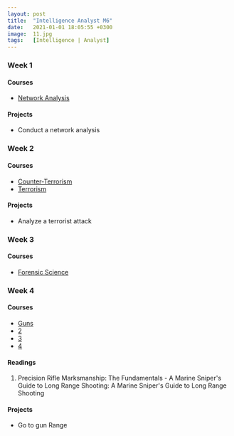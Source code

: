 ```yaml
---
layout: post
title:  "Intelligence Analyst M6"
date:   2021-01-01 18:05:55 +0300
image:  11.jpg
tags:   [Intelligence | Analyst]
---
```

### Week 1
#### Courses
* [Network Analysis](https://www.coursera.org/learn/social-network-analysis)


#### Projects
- Conduct a network analysis

### Week 2
#### Courses
* [Counter-Terrorism](https://www.coursera.org/learn/countering-terror-violent-extremism)
* [Terrorism](https://www.coursera.org/learn/terrorism)

#### Projects
- Analyze a terrorist attack

### Week 3
#### Courses
* [Forensic Science](https://www.coursera.org/learn/forensic-science)

### Week 4
#### Courses
* [Guns](https://www.coursera.org/learn/gun-violence)
* [2](https://fas.org/irp/doddir/army/tc3-22-9.pdf)
* [3](https://fas.org/irp/doddir/army/tc3-23-35.pdf)
* [4](https://www.gungoddess.com/blogs/troubleshooting/target-analysis-charts)

#### Readings
1. Precision Rifle Marksmanship: The Fundamentals - A Marine Sniper's Guide to Long Range Shooting: A Marine Sniper's Guide to Long Range Shooting

#### Projects
- Go to gun Range

[jekyll-docs]: https://jekyllrb.com/docs/home
[jekyll-gh]:   https://github.com/jekyll/jekyll
[jekyll-talk]: https://talk.jekyllrb.com/
